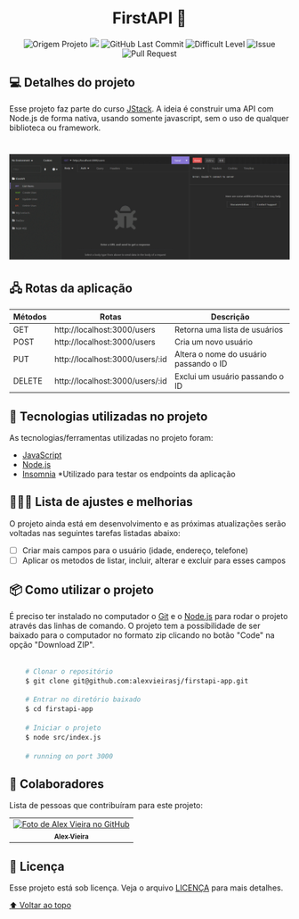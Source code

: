 <h1 id="title" align="center">
  FirstAPI 🥇
</h1>

<p align="center">
    <img alt="Origem Projeto" src="https://img.shields.io/badge/Project-Course-informational">
    <img src="https://img.shields.io/badge/Course-JStack-brightgreen"></img>
    <img alt="GitHub Last Commit" src="https://img.shields.io/github/last-commit/alexvieirasj/firstapi-app">
    <img alt="Difficult Level" src="https://img.shields.io/badge/level-medium-yellow">
    <img alt="Issue" src="https://img.shields.io/bitbucket/issues/alexvieirasj/firstapi-app?style=critical">
    <img alt="Pull Request" src="https://img.shields.io/bitbucket/pr-raw/alexvieirasj/firstapi-app?style=critical">
</p>

## 💻 Detalhes do projeto

Esse projeto faz parte do curso [JStack](https://jstack.com.br/). A ideia é construir uma API com Node.js de forma nativa, usando somente javascript, sem o uso de qualquer biblioteca ou framework.

<h1 align="center">
    <img alt="Capa Projeto" title="CapaProjeto" src="./demonstracao-aplicacao.gif" />
</h1>

## 🖧 Rotas da aplicação

| Métodos | Rotas | Descrição |
|---------|-------|-----------|
| GET    | http://localhost:3000/users     | Retorna uma lista de usuários          |
| POST   | http://localhost:3000/users     | Cria um novo usuário                   |
| PUT    | http://localhost:3000/users/:id | Altera o nome do usuário passando o ID |
| DELETE | http://localhost:3000/users/:id | Exclui um usuário passando o ID        |

## :rocket: Tecnologias utilizadas no projeto

As tecnologias/ferramentas utilizadas no projeto foram:

- [JavaScript](https://developer.mozilla.org/en-US/docs/Web/JavaScript)
- [Node.js](https://nodejs.org/)
- [Insomnia](https://insomnia.rest/) *Utilizado para testar os endpoints da aplicação

## 👨🏻‍💻 Lista de ajustes e melhorias

O projeto ainda está em desenvolvimento e as próximas atualizações serão voltadas nas seguintes tarefas listadas abaixo:

- [ ] Criar mais campos para o usuário (idade, endereço, telefone)
- [ ] Aplicar os metodos de listar, incluir, alterar e excluir para esses campos

## :package: Como utilizar o projeto

É preciso ter instalado no computador o [Git](https://git-scm.com) e o [Node.js](https://nodejs.org/) para rodar o projeto através das linhas de comando. O projeto tem a possibilidade de ser baixado para o computador no formato zip clicando no botão "Code" na opção "Download ZIP".

```bash

    # Clonar o repositório
    $ git clone git@github.com:alexvieirasj/firstapi-app.git

    # Entrar no diretório baixado
    $ cd firstapi-app

    # Iniciar o projeto
    $ node src/index.js 
    
    # running on port 3000 
```

## 🤝 Colaboradores

Lista de pessoas que contribuíram para este projeto:

<table>
  <tr>
    <td align="center">
      <a href="#">
        <img src="https://avatars.githubusercontent.com/u/23263907" width="100px;" alt="Foto de Alex Vieira no GitHub"/><br>
        <sub>
          <b>Alex Vieira</b>
        </sub>
      </a>
    </td>
  </tr>
</table>

## 📝 Licença

Esse projeto está sob licença. Veja o arquivo [LICENÇA](LICENSE) para mais detalhes.

[⬆ Voltar ao topo](#title)
